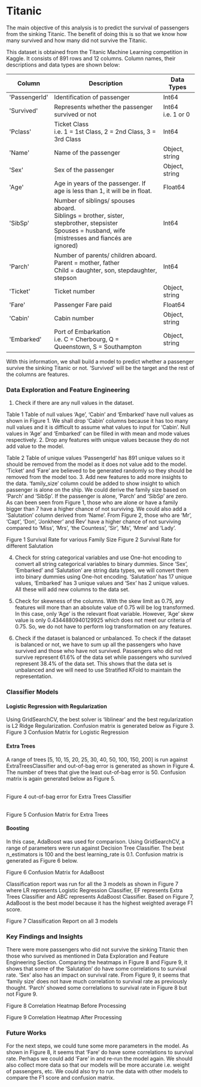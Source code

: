 # Titanic
The main objective of this analysis is to predict the survival of passengers from the sinking Titanic. The benefit of doing this is so that we know how many survived and how many did not survive the Titanic.

This dataset is obtained from the Titanic Machine Learning competition in Kaggle.
It consists of 891 rows and 12 columns. Column names, their descriptions and data types are shown below:

| Column | Description | Data Types |
| ------------- | ------------- | ------------- |
| 'PassengerId' | Identification of passenger | Int64 |
|'Survived' | Represents whether the passenger survived or not| Int64 <br> i.e. 1 or 0|
|'Pclass' | Ticket Class <br>i.e. 1 = 1st Class, 2 = 2nd Class, 3 = 3rd Class | Int64|
|'Name' | Name of the passenger | Object, string|
|'Sex'	| Sex of the passenger	| Object, string|
|'Age' | Age in years of the passenger. If age is less than 1, it will be in float.| Float64|
|'SibSp' | Number of siblings/ spouses aboard. <br> Siblings = brother, sister, stepbrother, stepsister <br> Spouses = husband, wife (mistresses and fiancés are ignored)| Int64|
|'Parch' | Number of parents/ children aboard. <br> Parent = mother, father <br> Child = daughter, son, stepdaughter, stepson | Int64|
|'Ticket'|	Ticket number|	Object, string|
|'Fare'	|Passenger Fare paid	|Float64|
|'Cabin'|	Cabin number	|Object, string|
|'Embarked'| Port of Embarkation <br> i.e. C = Cherbourg, Q = Queenstown, S = Southampton|	Object, string|

With this information, we shall build a model to predict whether a passenger survive the sinking Titanic or not. ‘Survived’ will be the target and the rest of the columns are features.

### Data Exploration and Feature Engineering
1.	Check if there are any null values in the dataset.
 
Table 1 Table of null values
‘Age’, ‘Cabin’ and ‘Embarked’ have null values as shown in Figure 1. We shall drop ‘Cabin’ columns because it has too many null values and it is difficult to assume what values to input for ‘Cabin’. Null values in ‘Age’ and ‘Embarked’ can be filled in with mean and mode values respectively. 
2.	Drop any features with unique values because they do not add value to the model.
 
Table 2 Table of unique values
‘PassengerId’ has 891 unique values so it should be removed from the model as it does not value add to the model. ‘Ticket’ and ‘Fare’ are believed to be generated randomly so they should be removed from the model too.
3.	Add new features to add more insights to the data.
‘family_size’ column could be added to show insight to which passenger is alone on the ship. We could derive the family size based on ‘Parch’ and ‘SibSp’. If the passenger is alone, ‘Parch’ and ‘SibSp’ are zero. As can been seen from Figure 1, those who are alone or have a family bigger than 7 have a higher chance of not surviving.
We could also add a ‘Salutation’ column derived from ‘Name’. From Figure 2, those who are ‘Mr’, ‘Capt’, ‘Don’, ‘Jonkheer’ and Rev’ have a higher chance of not surviving compared to ‘Miss’, ‘Mrs’, ‘the Countess’, ‘Sir’, ‘Ms’, ‘Mme’ and ‘Lady’.

 	 
Figure 1 Survival Rate for various Family Size		Figure 2 Survival Rate for different Salutation

4. Check for string categorical variables and use One-hot encoding to convert all string categorical variables to binary dummies.
Since ‘Sex’, ‘Embarked’ and ‘Salutation’ are string data types, we will convert them into binary dummies using One-hot encoding. ‘Salutation’ has 17 unique values, ‘Embarked’ has 3 unique values and ‘Sex’ has 2 unique values. All these will add new columns to the data set. 


5. Check for skewness of the columns. With the skew limit as 0.75, any features will more than an absolute value of 0.75 will be log transformed. 
In this case, only ‘Age’ is the relevant float variable. However, ‘Age’ skew value is only 0.4344880940129925 which does not meet our criteria of 0.75. So, we do not have to perform log transformation on any features.


6. Check if the dataset is balanced or unbalanced.
To check if the dataset is balanced or not, we have to sum up all the passengers who have survived and those who have not survived. Passengers who did not survive represent 61.6% of the data set while passengers who survived represent 38.4% of the data set. This shows that the data set is unbalanced and we will need to use Stratified KFold to maintain the representation.


### Classifier Models
#### Logistic Regression with Regularization
Using GridSearchCV, the best solver is ‘liblinear’ and the best regularization is L2 Ridge Regularization. Confusion matrix is generated below as Figure 3.
<br>Figure 3 Confusion Matrix for Logistic Regression

#### Extra Trees
A range of trees [5, 10, 15, 20, 25, 30, 40, 50, 100, 150, 200] is run against ExtraTreesClassifier and out-of-bag error is generated as shown in Figure 4. The number of trees that give the least out-of-bag error is 50. Confusion matrix is again generated below as Figure 5.
  
<br>Figure 4 out-of-bag error for Extra Trees Classifier 		

<br>Figure 5 Confusion Matrix for Extra Trees

#### Boosting
In this case, AdaBoost was used for comparison. Using GridSearchCV, a range of parameters were run against Decision Tree Classifier. The best n_estimators is 100 and the best learning_rate is 0.1.
Confusion matrix is generated as Figure 6 below.
 
Figure 6 Confusion Matrix for AdaBoost

Classification report was run for all the 3 models as shown in Figure 7 where LR represents Logistic Regression Classifier, EF represents Extra Trees Classifier and ABC represents AdaBoost Classifier. Based on Figure 7, AdaBoost is the best model because it has the highest weighted average F1 score.
 

Figure 7 Classification Report on all 3 models

### Key Findings and Insights
There were more passengers who did not survive the sinking Titanic then those who survived as mentioned in Data Exploration and Feature Engineering Section. 
Comparing the heatmaps in Figure 8 and Figure 9, it shows that some of the ‘Salutation’ do have some correlations to survival rate. ‘Sex’ also has an impact on survival rate. From Figure 9, it seems that ‘family size’ does not have much correlation to survival rate as previously thought. ‘Parch’ showed some correlations to survival rate in Figure 8 but not Figure 9.
  
Figure 8 Correlation Heatmap Before Processing		

Figure 9 Correlation Heatmap After Processing

### Future Works
For the next steps, we could tune some more parameters in the model. As shown in Figure 8, it seems that ‘Fare’ do have some correlations to survival rate. Perhaps we could add ‘Fare’ in and re-run the model again. 
We should also collect more data so that our models will be more accurate i.e. weight of passengers, etc. We could also try to run the data with other models to compare the F1 score and confusion matrix.




